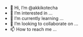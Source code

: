- 👋 Hi, I’m @akkikotecha
- 👀 I’m interested in ...
- 🌱 I’m currently learning ...
- 💞️ I’m looking to collaborate on ...
- 📫 How to reach me ...

<!---
akkikotecha/akkikotecha is a ✨ special ✨ repository because its `README.md` (this file) appears on your GitHub profile.
You can click the Preview link to take a look at your changes.
--->
